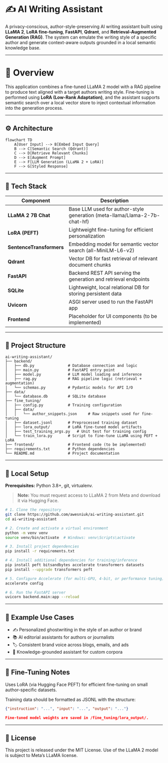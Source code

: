 # ✍️ AI Writing Assistant

A privacy-conscious, author-style-preserving AI writing assistant built using **LLaMA 2**, **LoRA fine-tuning**, **FastAPI**, **Qdrant**, and **Retrieval-Augmented Generation (RAG)**. The system can emulate the writing style of a specific author and generate context-aware outputs grounded in a local semantic knowledge base.

---

# 🧠 Overview

This application combines a fine-tuned LLaMA 2 model with a RAG pipeline to produce text aligned with a target authors writing style. Fine-tuning is performed using **LoRA (Low-Rank Adaptation)**, and the assistant supports semantic search over a local vector store to inject contextual information into the generation process.

---

## ⚙️ Architecture

```
flowchart TD
    A[User Input] --> B[Embed Input Query]
    B --> C[Semantic Search (Qdrant)]
    C --> D[Retrieve Relevant Chunks]
    D --> E[Augment Prompt]
    E --> F[LLM Generation (LLaMA 2 + LoRA)]
    F --> G[Styled Response]
```

---

## 🚀 Tech Stack

| Component           | Description                                                    |
|---------------------|----------------------------------------------------------------|
| **LLaMA 2 7B Chat** | Base LLM used for author-style generation (meta-llama/Llama-2-7b-chat-hf) |
| **LoRA (PEFT)**     | Lightweight fine-tuning for efficient personalization          |
| **SentenceTransformers** | Embedding model for semantic vector search (all-MiniLM-L6-v2)  |
| **Qdrant**          | Vector DB for fast retrieval of relevant document chunks       |
| **FastAPI**         | Backend REST API serving the generation and retrieval endpoints |
| **SQLite**          | Lightweight, local relational DB for storing persistent data    |
| **Uvicorn**         | ASGI server used to run the FastAPI app                         |
| **Frontend**        | Placeholder for UI components (to be implemented)               |

---

## 📂 Project Structure

```
ai-writing-assistant/
├── backend/  
│   ├── db.py               # Database connection and logic  
│   ├── main.py             # FastAPI entry point  
│   ├── model.py            # LLM model loading and inference  
│   ├── rag.py              # RAG pipeline logic (retrieval + augmentation)  
│   └── schemas.py          # Pydantic models for API I/O  
├── data/  
│   └── database.db         # SQLite database  
├── fine_tuning/  
│   ├── config.py           # Training configuration  
│   ├── data/  
│   │   └── author_snippets.json     # Raw snippets used for fine-tuning  
│   ├── dataset.jsonl       # Preprocessed training dataset  
│   ├── lora_output/        # LoRA fine-tuned model artifacts  
│   ├── test_training_args.py   # Unit test for training config  
│   └── train_lora.py       # Script to fine-tune LLaMA using PEFT + LoRA  
├── frontend/               # Frontend code (to be implemented)  
├── requirements.txt        # Python dependencies  
└── README.md               # Project documentation
```
---

## 🔧 Local Setup

**Prerequisites:** Python 3.8+, git, virtualenv.

> **Note:** You must request access to LLaMA 2 from Meta and download it via Hugging Face.

```bash
# 1. Clone the repository
git clone https://github.com/awesniuk/ai-writing-assistant.git
cd ai-writing-assistant

# 2. Create and activate a virtual environment
python -m venv venv
source venv/bin/activate  # Windows: venv\Scripts\activate

# 3. Install project dependencies
pip install -r requirements.txt

# 4. Install additional dependencies for training/inference
pip install peft bitsandbytes accelerate transformers datasets
pip install --upgrade transformers peft

# 5. Configure Accelerate (for multi-GPU, 4-bit, or performance tuning)
accelerate config

# 6. Run the FastAPI server
uvicorn backend.main:app --reload
```
---

## 🧪 Example Use Cases

- ✍️ Personalized ghostwriting in the style of an author or brand  
- 📚 AI editorial assistants for authors or journalists  
- 🏷️ Consistent brand voice across blogs, emails, and ads  
- 🧠 Knowledge-grounded assistant for custom corpora  

---

## 🔬 Fine-Tuning Notes

Uses LoRA (via Hugging Face PEFT) for efficient fine-tuning on small author-specific datasets.

Training data should be formatted as JSONL with the structure:

```json
{"instruction": "...", "input": "...", "output": "..."}

Fine-tuned model weights are saved in /fine_tuning/lora_output/.
```
---

## 📄 License

This project is released under the MIT License.
Use of the LLaMA 2 model is subject to Meta’s LLaMA license.
